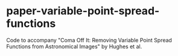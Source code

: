 # paper-variable-point-spread-functions
Code to accompany "Coma Off It: Removing Variable Point Spread Functions from Astronomical Images" by Hughes et al.
